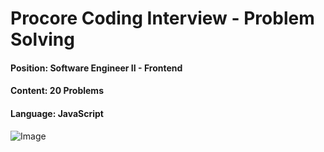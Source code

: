 # Procore Coding Interview - Problem Solving

#### Position: Software Engineer II - Frontend

#### Content: 20 Problems

#### Language: JavaScript

![Image](https://github.com/user-attachments/assets/8512a0bc-36a8-4ecc-9c89-87a176216bb4)
